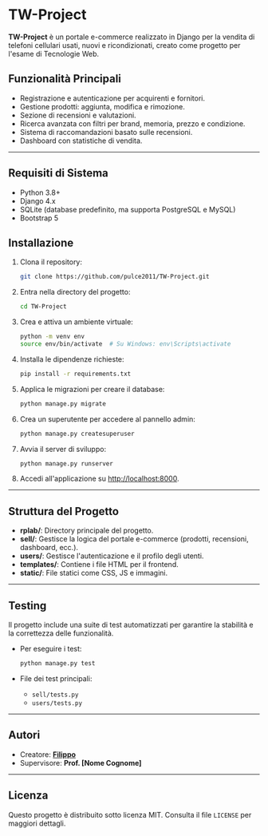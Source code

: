 # TW-Project

**TW-Project** è un portale e-commerce realizzato in Django per la vendita di telefoni cellulari usati, nuovi e ricondizionati, creato come progetto per l'esame di Tecnologie Web.

## **Funzionalità Principali**

- Registrazione e autenticazione per acquirenti e fornitori.
- Gestione prodotti: aggiunta, modifica e rimozione.
- Sezione di recensioni e valutazioni.
- Ricerca avanzata con filtri per brand, memoria, prezzo e condizione.
- Sistema di raccomandazioni basato sulle recensioni.
- Dashboard con statistiche di vendita.

---

## **Requisiti di Sistema**

- Python 3.8+
- Django 4.x
- SQLite (database predefinito, ma supporta PostgreSQL e MySQL)
- Bootstrap 5

## **Installazione**

1. Clona il repository:
   ```bash
   git clone https://github.com/pulce2011/TW-Project.git
   ```

2. Entra nella directory del progetto:
   ```bash
   cd TW-Project
   ```

3. Crea e attiva un ambiente virtuale:
   ```bash
   python -m venv env
   source env/bin/activate  # Su Windows: env\Scripts\activate
   ```

4. Installa le dipendenze richieste:
   ```bash
   pip install -r requirements.txt
   ```

5. Applica le migrazioni per creare il database:
   ```bash
   python manage.py migrate
   ```

6. Crea un superutente per accedere al pannello admin:
   ```bash
   python manage.py createsuperuser
   ```

7. Avvia il server di sviluppo:
   ```bash
   python manage.py runserver
   ```

8. Accedi all'applicazione su [http://localhost:8000](http://localhost:8000).

---

## **Struttura del Progetto**

- **rplab/**: Directory principale del progetto.
- **sell/**: Gestisce la logica del portale e-commerce (prodotti, recensioni, dashboard, ecc.).
- **users/**: Gestisce l'autenticazione e il profilo degli utenti.
- **templates/**: Contiene i file HTML per il frontend.
- **static/**: File statici come CSS, JS e immagini.

---

## **Testing**

Il progetto include una suite di test automatizzati per garantire la stabilità e la correttezza delle funzionalità.

- Per eseguire i test:
  ```bash
  python manage.py test
  ```

- File dei test principali:
  - `sell/tests.py`
  - `users/tests.py`

---

## **Autori**

- Creatore: **[Filippo](mailto:filippofifafut@gmail.com)**
- Supervisore: **Prof. [Nome Cognome]**

---

## **Licenza**

Questo progetto è distribuito sotto licenza MIT. Consulta il file `LICENSE` per maggiori dettagli.
